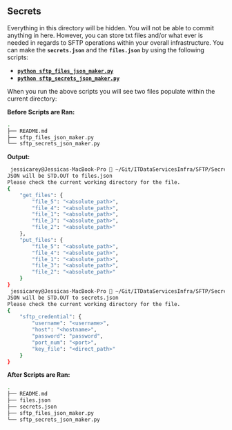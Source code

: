 ## Secrets
Everything in this directory will be hidden. 
You will not be able to commit anything in here. 
However, you can store txt files and/or what ever is needed in regards to SFTP operations within your overall infrastructure. 
You can make the **`secrets.json`** and the **`files.json`** by using the following scripts:

- **[`python sftp_files_json_maker.py`](https://github.com/Richard-Barrett/ITDataServicesInfra/blob/master/SFTP/Secrets/sftp_files_json_maker.py)**
- **[`python sftp_secrets_json_maker.py`](https://github.com/Richard-Barrett/ITDataServicesInfra/blob/master/SFTP/Secrets/sftp_secrets_json_maker.py)**

When you run the above scripts you will see two files populate within the current directory:

**Before Scripts are Ran:**
```bash
.
├── README.md
├── sftp_files_json_maker.py
└── sftp_secrets_json_maker.py
```

**Output:**
```bash
 jessicarey@Jessicas-MacBook-Pro  ~/Git/ITDataServicesInfra/SFTP/Secrets   master  python sftp_files_json_maker.py
JSON will be STD.OUT to files.json
Please check the current working directory for the file.
{
    "get_files": {
        "file_5": "<absolute_path>",
        "file_4": "<absolute_path>",
        "file_1": "<absolute_path>",
        "file_3": "<absolute_path>",
        "file_2": "<absolute_path>"
    },
    "put_files": {
        "file_5": "<absolute_path>",
        "file_4": "<absolute_path>",
        "file_1": "<absolute_path>",
        "file_3": "<absolute_path>",
        "file_2": "<absolute_path>"
    }
}
 jessicarey@Jessicas-MacBook-Pro  ~/Git/ITDataServicesInfra/SFTP/Secrets   master  python sftp_secrets_json_maker.py
JSON will be STD.OUT to secrets.json
Please check the current working directory for the file.
{
    "sftp_credential": {
        "username": "<username>",
        "host": "<hostname>",
        "password": "password",
        "port_num": "<port>",
        "key_file": "<direct_path>"
    }
}
```

**After Scripts are Ran:**
```bash
.
├── README.md
├── files.json
├── secrets.json
├── sftp_files_json_maker.py
└── sftp_secrets_json_maker.py
```

